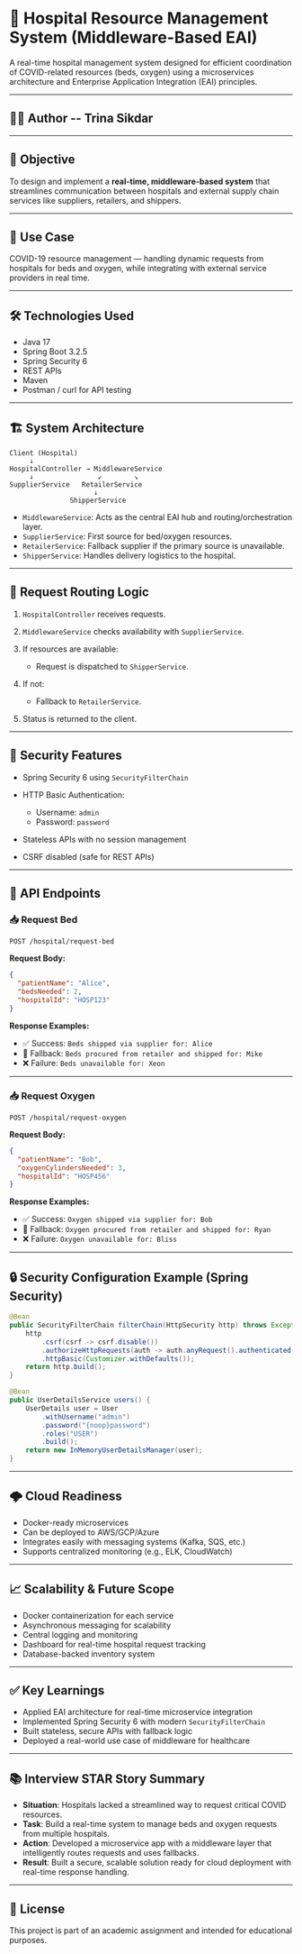 # 🏥 Hospital Resource Management System (Middleware-Based EAI)

A real-time hospital management system designed for efficient coordination of COVID-related resources (beds, oxygen) using a microservices architecture and Enterprise Application Integration (EAI) principles.

---

## 👩‍💻 Author -- **Trina Sikdar**

---

## 🚀 Objective

To design and implement a **real-time, middleware-based system** that streamlines communication between hospitals and external supply chain services like suppliers, retailers, and shippers.

---

## 🧠 Use Case

COVID-19 resource management — handling dynamic requests from hospitals for beds and oxygen, while integrating with external service providers in real time.

---

## 🛠️ Technologies Used

- Java 17
- Spring Boot 3.2.5
- Spring Security 6
- REST APIs
- Maven
- Postman / curl for API testing

---

## 🏗️ System Architecture

```plaintext
Client (Hospital)
     ↓
HospitalController → MiddlewareService
     ↓                ↙        ↘
SupplierService   RetailerService
                     ↓
               ShipperService
````

* `MiddlewareService`: Acts as the central EAI hub and routing/orchestration layer.
* `SupplierService`: First source for bed/oxygen resources.
* `RetailerService`: Fallback supplier if the primary source is unavailable.
* `ShipperService`: Handles delivery logistics to the hospital.

---

## 🔁 Request Routing Logic

1. `HospitalController` receives requests.
2. `MiddlewareService` checks availability with `SupplierService`.
3. If resources are available:

   * Request is dispatched to `ShipperService`.
4. If not:

   * Fallback to `RetailerService`.
5. Status is returned to the client.

---

## 🔐 Security Features

* Spring Security 6 using `SecurityFilterChain`
* HTTP Basic Authentication:

  * Username: `admin`
  * Password: `password`
* Stateless APIs with no session management
* CSRF disabled (safe for REST APIs)

---

## 🔎 API Endpoints

### 📥 Request Bed

```
POST /hospital/request-bed
```

**Request Body:**

```json
{
  "patientName": "Alice",
  "bedsNeeded": 2,
  "hospitalId": "HOSP123"
}
```

**Response Examples:**

* ✅ Success: `Beds shipped via supplier for: Alice`
* 🔁 Fallback: `Beds procured from retailer and shipped for: Mike`
* ❌ Failure: `Beds unavailable for: Xeon`

---

### 📥 Request Oxygen

```
POST /hospital/request-oxygen
```

**Request Body:**

```json
{
  "patientName": "Bob",
  "oxygenCylindersNeeded": 3,
  "hospitalId": "HOSP456"
}
```

**Response Examples:**

* ✅ Success: `Oxygen shipped via supplier for: Bob`
* 🔁 Fallback: `Oxygen procured from retailer and shipped for: Ryan`
* ❌ Failure: `Oxygen unavailable for: Bliss`

---

## 🔒 Security Configuration Example (Spring Security)

```java
@Bean
public SecurityFilterChain filterChain(HttpSecurity http) throws Exception {
    http
        .csrf(csrf -> csrf.disable())
        .authorizeHttpRequests(auth -> auth.anyRequest().authenticated())
        .httpBasic(Customizer.withDefaults());
    return http.build();
}
```

```java
@Bean
public UserDetailsService users() {
    UserDetails user = User
        .withUsername("admin")
        .password("{noop}password")
        .roles("USER")
        .build();
    return new InMemoryUserDetailsManager(user);
}
```

---

## 🌩️ Cloud Readiness

* Docker-ready microservices
* Can be deployed to AWS/GCP/Azure
* Integrates easily with messaging systems (Kafka, SQS, etc.)
* Supports centralized monitoring (e.g., ELK, CloudWatch)

---

## 📈 Scalability & Future Scope

* Docker containerization for each service
* Asynchronous messaging for scalability
* Central logging and monitoring
* Dashboard for real-time hospital request tracking
* Database-backed inventory system

---

## ✅ Key Learnings

* Applied EAI architecture for real-time microservice integration
* Implemented Spring Security 6 with modern `SecurityFilterChain`
* Built stateless, secure APIs with fallback logic
* Deployed a real-world use case of middleware for healthcare

---

## 📚 Interview STAR Story Summary

* **Situation**: Hospitals lacked a streamlined way to request critical COVID resources.
* **Task**: Build a real-time system to manage beds and oxygen requests from multiple hospitals.
* **Action**: Developed a microservice app with a middleware layer that intelligently routes requests and uses fallbacks.
* **Result**: Built a secure, scalable solution ready for cloud deployment with real-time response handling.

---

## 📎 License

This project is part of an academic assignment and intended for educational purposes.
